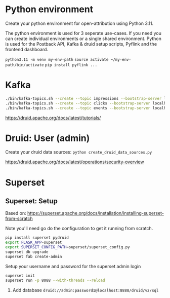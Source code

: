 
# Python environment
Create your python environment for open-attribution using Python 3.11.

The python environment is used for 3 seperate use-cases. If you need you can create individual environments or a single shared environment. Python is used for the Postback API, Kafka & druid setup scripts, Pyflink and the frontend dashboard.

`python3.11 -m venv my-env-path`
`source activate ~/my-env-path/bin/activate`
`pip install pyflink ... `


# Kafka

```sh
./bin/kafka-topics.sh --create --topic impressions --bootstrap-server localhost:9092
./bin/kafka-topics.sh --create --topic clicks --bootstrap-server localhost:9092
./bin/kafka-topics.sh --create --topic events --bootstrap-server localhost:9092
```

https://druid.apache.org/docs/latest/tutorials/

# Druid: User (admin)

Create your druid data sources:
`python create_druid_data_sources.py` 

https://druid.apache.org/docs/latest/operations/security-overview

# Superset

## Superset: Setup
Based on: https://superset.apache.org/docs/installation/installing-superset-from-scratch

Note you'll need go do the configuration to get it running from scratch.

```sh
pip install superset pydruid
export FLASK_APP=superset
export SUPERSET_CONFIG_PATH=superset/superset_config.py
superset db upgrade
superset fab create-admin
```

Setup your username and password for the superset admin login

```sh
superset init
superset run -p 8088 --with-threads --reload
```

1. Add database `druid://admin:password1@localhost:8888/druid/v2/sql`
